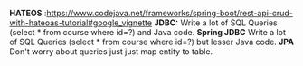 **HATEOS** :https://www.codejava.net/frameworks/spring-boot/rest-api-crud-with-hateoas-tutorial#google_vignette
**JDBC:**
    Write a lot of SQL Queries (select * from course where id=?) and Java code.
**Spring JDBC**
     Write a lot of SQL Queries (select * from course where id=?) but lesser Java code.
**JPA**
    Don't worry about queries just just map entity to table.
